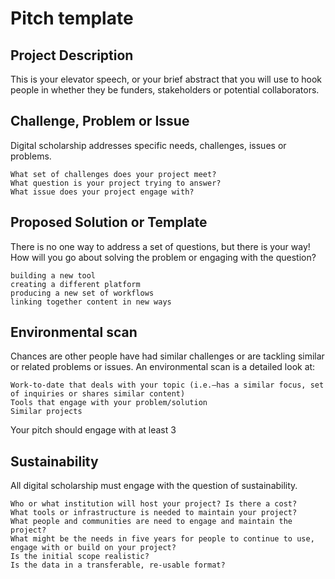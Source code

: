 # Pitch template

## Project Description

This is your elevator speech, or your brief abstract that you will use to hook people in whether they be funders, stakeholders or potential collaborators.

## Challenge, Problem or Issue

Digital scholarship addresses specific needs, challenges, issues or problems.

    What set of challenges does your project meet?
    What question is your project trying to answer?
    What issue does your project engage with?

## Proposed Solution or Template

There is no one way to address a set of questions, but there is your way! How will you go about solving the problem or engaging with the question?

    building a new tool
    creating a different platform
    producing a new set of workflows
    linking together content in new ways

## Environmental scan

Chances are other people have had similar challenges or are tackling similar or related problems or issues. An environmental scan is a detailed look at:

    Work-to-date that deals with your topic (i.e.—has a similar focus, set of inquiries or shares similar content)
    Tools that engage with your problem/solution
    Similar projects

Your pitch should engage with at least 3

## Sustainability

All digital scholarship must engage with the question of sustainability.

    Who or what institution will host your project? Is there a cost?
    What tools or infrastructure is needed to maintain your project?
    What people and communities are need to engage and maintain the project?
    What might be the needs in five years for people to continue to use, engage with or build on your project?
    Is the initial scope realistic?
    Is the data in a transferable, re-usable format?
